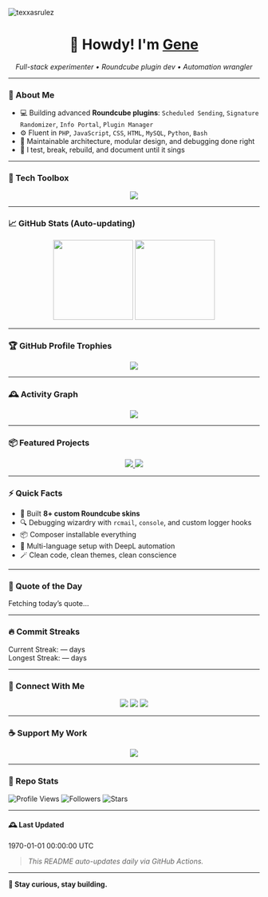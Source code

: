 <p align="left"> <img src="https://komarev.com/ghpvc/?username=texxasrulez&label=Profile%20views&color=0e75b6&style=plastic" alt="texxasrulez" /> </p>

<h1 align="center">🤠 Howdy! I'm <a href="https://github.com/texxasrulez">Gene</a></h1>
<p align="center">
  <em>Full-stack experimenter • Roundcube plugin dev • Automation wrangler</em>
</p>

---

### 🧠 About Me

- 💻 Building advanced **Roundcube plugins**: `Scheduled Sending`, `Signature Randomizer`, `Info Portal`, `Plugin Manager`
- ⚙️ Fluent in `PHP`, `JavaScript`, `CSS`, `HTML`, `MySQL`, `Python`, `Bash`
- 🧩 Maintainable architecture, modular design, and debugging done right
- 🔭 I test, break, rebuild, and document until it sings

---

### 🧰 Tech Toolbox

<p align="center">
  <img src="https://skillicons.dev/icons?i=php,html,css,js,python,bash,git,github,vscode,linux,mysql,sqlite,markdown" />
</p>

---

### 📈 GitHub Stats (Auto-updating)

<p align="center">
  <img height="160" src="https://github-readme-stats.vercel.app/api?username=texxasrulez&show_icons=true&theme=tokyonight&count_private=true" />
  <img height="160" src="https://github-readme-stats.vercel.app/api/top-langs/?username=texxasrulez&layout=compact&theme=tokyonight" />
</p>

---

### 🏆 GitHub Profile Trophies

<p align="center">
  <img src="https://github-profile-trophy.vercel.app/?username=texxasrulez&theme=onedark&no-frame=true&margin-w=10&column=6" />
</p>

---

### 🕰️ Activity Graph

<p align="center">
  <img src="https://github-readme-activity-graph.vercel.app/graph?username=texxasrulez&theme=react-dark&hide_border=true&area=true" />
</p>

---

### 📦 Featured Projects

<p align="center">
  <a href="https://github.com/texxasrulez/scheduled_sending">
    <img src="https://github-readme-stats.vercel.app/api/pin/?username=texxasrulez&repo=scheduled_sending&theme=tokyonight" />
  </a>
  <a href="https://github.com/texxasrulez/signature_randomizer">
    <img src="https://github-readme-stats.vercel.app/api/pin/?username=texxasrulez&repo=signature_randomizer&theme=tokyonight" />
  </a>
</p>

---

### ⚡ Quick Facts

- 🎨 Built **8+ custom Roundcube skins**
- 🔍 Debugging wizardry with `rcmail`, `console`, and custom logger hooks
- 📦 Composer installable everything
- 🧭 Multi-language setup with DeepL automation
- 🪄 Clean code, clean themes, clean conscience

---

### 💬 Quote of the Day
<!--QUOTE:START-->
Fetching today’s quote…
<!--QUOTE:END-->

---

### 🔥 Commit Streaks
<!--STREAKS:START-->
Current Streak: — days  
Longest Streak: — days
<!--STREAKS:END-->

---

### 🔗 Connect With Me

<p align="center">
  <a href="https://github.com/texxasrulez"><img src="https://img.shields.io/badge/GitHub-%23181717.svg?&style=for-the-badge&logo=github&logoColor=white" /></a>
  <a href="mailto:texxasrulez@example.com"><img src="https://img.shields.io/badge/Email-%23EA4335.svg?&style=for-the-badge&logo=gmail&logoColor=white" /></a>
  <a href="https://www.linkedin.com/in/yourprofile"><img src="https://img.shields.io/badge/LinkedIn-%230A66C2.svg?&style=for-the-badge&logo=linkedin&logoColor=white" /></a>
</p>

---

### ☕ Support My Work

<p align="center">
  <a href="https://www.buymeacoffee.com/texxasrulez">
    <img src="https://img.shields.io/badge/Buy%20Me%20a%20Coffee-ffdd00?style=for-the-badge&logo=buy-me-a-coffee&logoColor=black" />
  </a>
</p>

---

### 🧩 Repo Stats

![Profile Views](https://komarev.com/ghpvc/?username=texxasrulez&color=blueviolet)
![Followers](https://img.shields.io/github/followers/texxasrulez?style=social)
![Stars](https://img.shields.io/github/stars/texxasrulez?style=social)

---

#### 🕰️ Last Updated
<!--DATE:START-->
1970-01-01 00:00:00 UTC
<!--DATE:END-->

> _This README auto-updates daily via GitHub Actions._

---

**🚀 Stay curious, stay building.**
